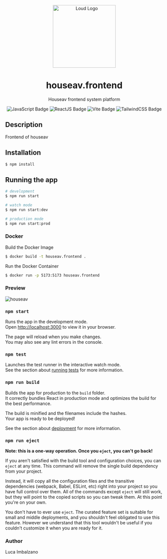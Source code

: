 <p align="center">
    <a href="https://houseav.life/" target="blank"><img src="https://github.com/user-attachments/assets/068b5610-7db1-4489-90b6-cdb117b72b27" width="200" alt="Loud Logo" /></a>
</p>


<h1 align="center">houseav.frontend</h1>
<p align="center">Houseav frontend system platform</p>

<p align="center">
    <img src="https://img.shields.io/badge/JavaScript-F7DF1E?logo=javascript&logoColor=000&style=for-the-badge" alt="JavaScript Badge">
    <img src="https://img.shields.io/badge/ReactJS-61DAFB?logo=react&logoColor=fff&style=for-the-badge" alt="ReactJS Badge">
    <img src="https://img.shields.io/badge/Vite-646CFF?logo=vite&logoColor=fff&style=for-the-badge" alt="Vite Badge">
    <img src="https://img.shields.io/badge/TailwindCSS-38B2AC?logo=tailwindcss&logoColor=fff&style=for-the-badge" alt="TailwindCSS Badge">

</p>


## Description
Frontend of houseav


## Installation

```bash
$ npm install
```

## Running the app

```bash
# development
$ npm run start

# watch mode
$ npm run start:dev

# production mode
$ npm run start:prod
```

### Docker
Build the Docker Image
```bash
$ docker build -t houseav.frontend .
```

Run the Docker Container
```bash
$ docker run -p 5173:5173 houseav.frontend
```

### Preview 

![houseav](https://github.com/lucaimbalzano/houseav/assets/45575898/ef57b7f6-9478-456d-b9a7-4db7f43392ae)



### `npm start`

Runs the app in the development mode.\
Open [http://localhost:3000](http://localhost:3000) to view it in your browser.

The page will reload when you make changes.\
You may also see any lint errors in the console.

### `npm test`

Launches the test runner in the interactive watch mode.\
See the section about [running tests](https://facebook.github.io/create-react-app/docs/running-tests) for more information.

### `npm run build`

Builds the app for production to the `build` folder.\
It correctly bundles React in production mode and optimizes the build for the best performance.

The build is minified and the filenames include the hashes.\
Your app is ready to be deployed!

See the section about [deployment](https://facebook.github.io/create-react-app/docs/deployment) for more information.

### `npm run eject`

**Note: this is a one-way operation. Once you `eject`, you can't go back!**

If you aren't satisfied with the build tool and configuration choices, you can `eject` at any time. This command will remove the single build dependency from your project.

Instead, it will copy all the configuration files and the transitive dependencies (webpack, Babel, ESLint, etc) right into your project so you have full control over them. All of the commands except `eject` will still work, but they will point to the copied scripts so you can tweak them. At this point you're on your own.

You don't have to ever use `eject`. The curated feature set is suitable for small and middle deployments, and you shouldn't feel obligated to use this feature. However we understand that this tool wouldn't be useful if you couldn't customize it when you are ready for it.

### Author

Luca Imbalzano

